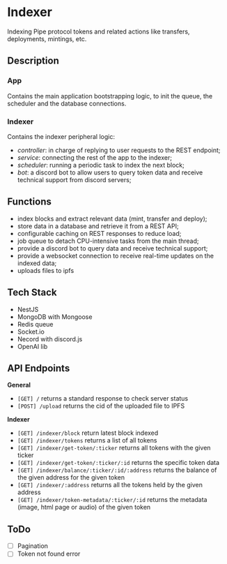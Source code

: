 # Indexer
Indexing Pipe protocol tokens and related actions like transfers, deployments, mintings, etc.

## Description
### App
Contains the main application bootstrapping logic, to init the queue, the scheduler and the database connections.

### Indexer
Contains the indexer peripheral logic:
* *controller*: in charge of replying to user requests to the REST endpoint;
* *service*: connecting the rest of the app to the indexer;
* *scheduler*: running a periodic task to index the next block;
* *bot*: a discord bot to allow users to query token data and receive technical support from discord servers;

## Functions
* index blocks and extract relevant data (mint, transfer and deploy);
* store data in a database and retrieve it from a REST API;
* configurable caching on REST responses to reduce load;
* job queue to detach CPU-intensive tasks from the main thread;
* provide a discord bot to query data and receive technical support;
* provide a websocket connection to receive real-time updates on the indexed data;
* uploads files to ipfs

## Tech Stack
- NestJS
- MongoDB with Mongoose
- Redis queue
- Socket.io
- Necord with discord.js
- OpenAI lib

## API Endpoints
**General**
- `[GET] /`
  returns a standard response to check server status
- `[POST] /upload`
  returns the cid of the uploaded file to IPFS

**Indexer**
- `[GET] /indexer/block`
  return latest block indexed
- `[GET] /indexer/tokens`
  returns a list of all tokens
- `[GET] /indexer/get-token/:ticker`
  returns all tokens with the given ticker
- `[GET] /indexer/get-token/:ticker/:id`
  returns the specific token data
- `[GET] /indexer/balance/:ticker/:id/:address`
  returns the balance of the given address for the given token
- `[GET] /indexer/:address`
  returns all the tokens held by the given address
- `[GET] /indexer/token-metadata/:ticker/:id`
  returns the metadata (image, html page or audio) of the given token

## ToDo
- [ ] Pagination
- [ ] Token not found error
